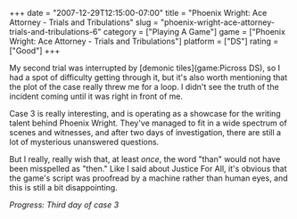 +++
date = "2007-12-29T12:15:00-07:00"
title = "Phoenix Wright: Ace Attorney - Trials and Tribulations"
slug = "phoenix-wright-ace-attorney-trials-and-tribulations-6"
category = ["Playing A Game"]
game = ["Phoenix Wright: Ace Attorney - Trials and Tribulations"]
platform = ["DS"]
rating = ["Good"]
+++

My second trial was interrupted by [demonic tiles](game:Picross DS), so I had a spot of difficulty getting through it, but it's also worth mentioning that the plot of the case really threw me for a loop.  I didn't see the truth of the incident coming until it was right in front of me.

Case 3 is really interesting, and is operating as a showcase for the writing talent behind Phoenix Wright.  They've managed to fit in a wide spectrum of scenes and witnesses, and after two days of investigation, there are still a lot of mysterious unanswered questions.

But I really, really wish that, at least <i>once</i>, the word "than" would not have been misspelled as "then."  Like I said about Justice For All, it's obvious that the game's script was proofread by a machine rather than human eyes, and this is still a bit disappointing.

<i>Progress: Third day of case 3</i>